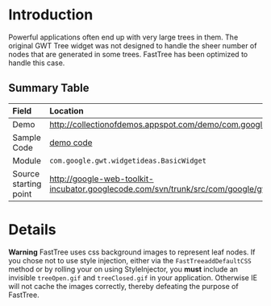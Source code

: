 # Introduction #
Powerful applications often end up with very large trees in them. The original GWT Tree widget was not designed to handle the sheer number of nodes that are generated in some trees. FastTree has been optimized to handle this case.

## Summary Table ##

| **Field** | **Location** |
|:----------|:-------------|
| Demo      | http://collectionofdemos.appspot.com/demo/com.google.gwt.demos.fasttree.FastTreeDemo/FastTreeDemo.html |
| Sample Code | [demo code](http://google-web-toolkit-incubator.googlecode.com/svn/trunk/src/com/google/gwt/demos/fasttree/client/FastTreeDemo.java) |
| Module    | `com.google.gwt.widgetideas.BasicWidget` |
| Source starting point | http://google-web-toolkit-incubator.googlecode.com/svn/trunk/src/com/google/gwt/widgetideas/client/FastTree.java |


# Details #
**Warning** FastTree uses css background images to represent leaf nodes. If you chose not to use style injection, either via the `FastTreeaddDefaultCSS` method or by rolling your on using StyleInjector, you **must** include an invisible `treeOpen.gif` and `treeClosed.gif` in your application. Otherwise IE will not cache the images correctly, thereby defeating the purpose of FastTree.
